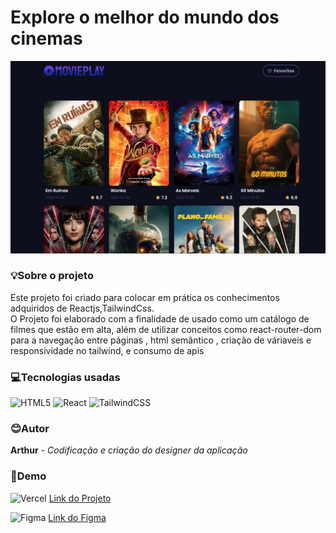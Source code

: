 # Explore o melhor do mundo dos cinemas
<img src="./src/assets/home.png" alt="moviePlay" />

### 💡Sobre o projeto
Este projeto foi criado para colocar em prática os conhecimentos adquiridos de Reactjs,TailwindCss. <br>
O Projeto foi elaborado com a finalidade de usado como um catálogo de filmes que estão em alta, além de utilizar conceitos como react-router-dom para a navegação entre páginas , html semântico , criação de váriaveis e responsividade no tailwind, e consumo de apis </p>

### 💻Tecnologias usadas
![HTML5](https://img.shields.io/badge/html5-%23E34F26.svg?style=for-the-badge&logo=html5&logoColor=white)
![React](https://img.shields.io/badge/react-%2320232a.svg?style=for-the-badge&logo=react&logoColor=%2361DAFB)
![TailwindCSS](https://img.shields.io/badge/tailwindcss-%2338B2AC.svg?style=for-the-badge&logo=tailwind-css&logoColor=white)

### 😊Autor
**Arthur** - _Codificação e criação do designer da aplicação_

### 🚀Demo
![Vercel](https://img.shields.io/badge/vercel-%23000000.svg?style=for-the-badge&logo=vercel&logoColor=white)
<a href="https://movieplay-gold.vercel.app/"/>Link do Projeto</a>

![Figma](https://img.shields.io/badge/figma-%23F24E1E.svg?style=for-the-badge&logo=figma&logoColor=white)
<a href="https://www.figma.com/file/3e69UeiCJ84GmW9tu0WoqP/moviePlay?type=design&node-id=0%3A1&mode=design&t=4QfimPiqiefCCdJv-1"/>Link do Figma</a>
